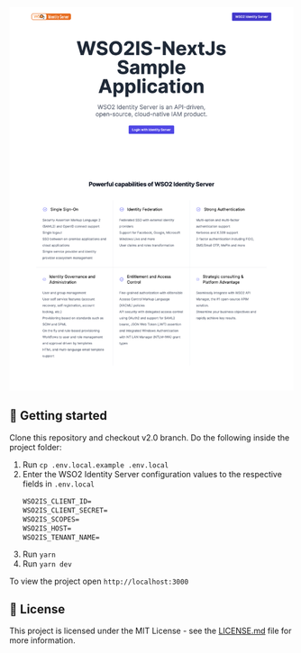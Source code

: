 <p align="center">
  <img src="public/screenshot.png" alt="Screenshot">
</p>

## 🚀 Getting started

Clone this repository and checkout v2.0 branch. Do the following inside the project folder:

1. Run `cp .env.local.example .env.local`
2. Enter the WSO2 Identity Server configuration values to the respective fields in `.env.local`
      ```
      WSO2IS_CLIENT_ID=
      WSO2IS_CLIENT_SECRET=
      WSO2IS_SCOPES=
      WSO2IS_HOST=
      WSO2IS_TENANT_NAME=
      ```
3. Run `yarn`
4. Run `yarn dev`

To view the project open `http://localhost:3000`

## 📝 License

This project is licensed under the MIT License - see the [LICENSE.md](LICENSE.md) file for more information.
